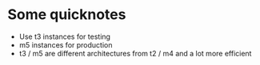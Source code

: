 # Some quicknotes

* Use t3 instances for testing  
* m5 instances for production  
* t3 / m5 are different architectures from t2 / m4 and a lot more efficient
